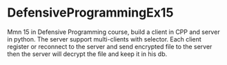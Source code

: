 # DefensiveProgrammingEx15
Mmn 15 in Defensive Programming course, build a client in CPP and server in python. The server support multi-clients with selector. Each client register or reconnect to the server and send encrypted file to the server then the server will decrypt the file and keep it in his db.
